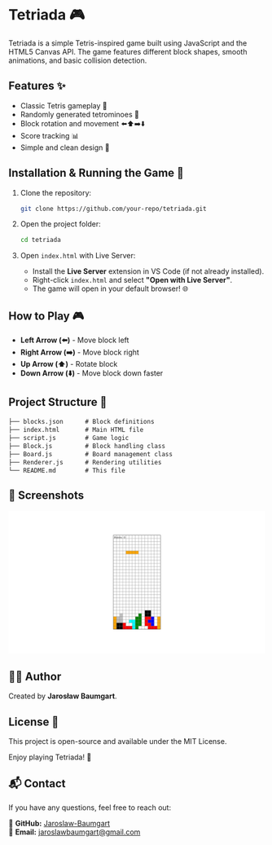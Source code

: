 # Tetriada 🎮

Tetriada is a simple Tetris-inspired game built using JavaScript and the HTML5 Canvas API. The game features different block shapes, smooth animations, and basic collision detection.

## Features ✨

- Classic Tetris gameplay 🎲
- Randomly generated tetrominoes 🔄
- Block rotation and movement ⬅️⬆️➡️⬇️
- Score tracking 📊
- Simple and clean design 🎨

## Installation & Running the Game 🚀

1. Clone the repository:

   ```sh
   git clone https://github.com/your-repo/tetriada.git
   ```

2. Open the project folder:

   ```sh
   cd tetriada
   ```

3. Open `index.html` with Live Server:
   - Install the **Live Server** extension in VS Code (if not already installed).
   - Right-click `index.html` and select **"Open with Live Server"**.
   - The game will open in your default browser! 🌐

## How to Play 🎮

- **Left Arrow (⬅️)** - Move block left
- **Right Arrow (➡️)** - Move block right
- **Up Arrow (⬆️)** - Rotate block
- **Down Arrow (⬇️)** - Move block down faster

## Project Structure 📁

```
├── blocks.json      # Block definitions
├── index.html       # Main HTML file
├── script.js        # Game logic
├── Block.js         # Block handling class
├── Board.js         # Board management class
├── Renderer.js      # Rendering utilities
└── README.md        # This file
```


## 📸 Screenshots

![Tetriada Screenshot](Tetriada-1.jpg)

## 👨‍💻 Author

Created by **Jarosław Baumgart**.

## License 📜

This project is open-source and available under the MIT License.

Enjoy playing Tetriada! 🎉

## 📬 Contact

If you have any questions, feel free to reach out:

🔗 **GitHub:** [Jaroslaw-Baumgart](https://github.com/Jaroslaw-Baumgart)  
📧 **Email:** jaroslawbaumgart@gmail.com
